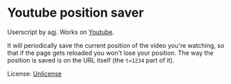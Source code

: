 
# Youtube position saver

Userscript by agj. Works on [Youtube](https://www.youtube.com/).

It will periodically save the current position of the video you're watching, so that if the page gets reloaded you won't lose your position. The way the position is saved is on the URL itself (the `t=1234` part of it).

License: [Unlicense](https://unlicense.org/)

